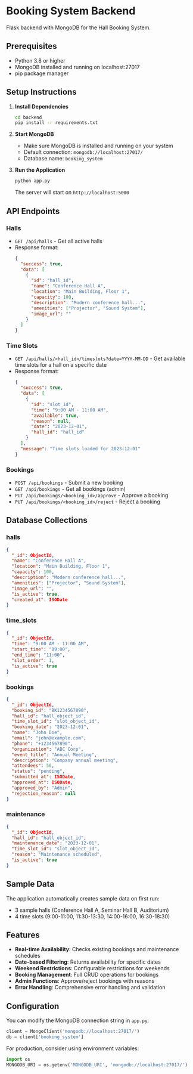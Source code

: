 # Booking System Backend

Flask backend with MongoDB for the Hall Booking System.

## Prerequisites

- Python 3.8 or higher
- MongoDB installed and running on localhost:27017
- pip package manager

## Setup Instructions

1. **Install Dependencies**
   ```bash
   cd backend
   pip install -r requirements.txt
   ```

2. **Start MongoDB**
   - Make sure MongoDB is installed and running on your system
   - Default connection: `mongodb://localhost:27017/`
   - Database name: `booking_system`

3. **Run the Application**
   ```bash
   python app.py
   ```
   
   The server will start on `http://localhost:5000`

## API Endpoints

### Halls
- `GET /api/halls` - Get all active halls
- Response format:
  ```json
  {
    "success": true,
    "data": [
      {
        "id": "hall_id",
        "name": "Conference Hall A",
        "location": "Main Building, Floor 1",
        "capacity": 100,
        "description": "Modern conference hall...",
        "amenities": ["Projector", "Sound System"],
        "image_url": ""
      }
    ]
  }
  ```

### Time Slots
- `GET /api/halls/<hall_id>/timeslots?date=YYYY-MM-DD` - Get available time slots for a hall on a specific date
- Response format:
  ```json
  {
    "success": true,
    "data": [
      {
        "id": "slot_id",
        "time": "9:00 AM - 11:00 AM",
        "available": true,
        "reason": null,
        "date": "2023-12-01",
        "hall_id": "hall_id"
      }
    ],
    "message": "Time slots loaded for 2023-12-01"
  }
  ```

### Bookings
- `POST /api/bookings` - Submit a new booking
- `GET /api/bookings` - Get all bookings (admin)
- `PUT /api/bookings/<booking_id>/approve` - Approve a booking
- `PUT /api/bookings/<booking_id>/reject` - Reject a booking

## Database Collections

### halls
```json
{
  "_id": ObjectId,
  "name": "Conference Hall A",
  "location": "Main Building, Floor 1",
  "capacity": 100,
  "description": "Modern conference hall...",
  "amenities": ["Projector", "Sound System"],
  "image_url": "",
  "is_active": true,
  "created_at": ISODate
}
```

### time_slots
```json
{
  "_id": ObjectId,
  "time": "9:00 AM - 11:00 AM",
  "start_time": "09:00",
  "end_time": "11:00",
  "slot_order": 1,
  "is_active": true
}
```

### bookings
```json
{
  "_id": ObjectId,
  "booking_id": "BK1234567890",
  "hall_id": "hall_object_id",
  "time_slot_id": "slot_object_id",
  "booking_date": "2023-12-01",
  "name": "John Doe",
  "email": "john@example.com",
  "phone": "+1234567890",
  "organization": "ABC Corp",
  "event_title": "Annual Meeting",
  "description": "Company annual meeting",
  "attendees": 50,
  "status": "pending",
  "submitted_at": ISODate,
  "approved_at": ISODate,
  "approved_by": "Admin",
  "rejection_reason": null
}
```

### maintenance
```json
{
  "_id": ObjectId,
  "hall_id": "hall_object_id",
  "maintenance_date": "2023-12-01",
  "time_slot_id": "slot_object_id",
  "reason": "Maintenance scheduled",
  "is_active": true
}
```

## Sample Data

The application automatically creates sample data on first run:
- 3 sample halls (Conference Hall A, Seminar Hall B, Auditorium)
- 4 time slots (9:00-11:00, 11:30-13:30, 14:00-16:00, 16:30-18:30)

## Features

- **Real-time Availability**: Checks existing bookings and maintenance schedules
- **Date-based Filtering**: Returns availability for specific dates
- **Weekend Restrictions**: Configurable restrictions for weekends
- **Booking Management**: Full CRUD operations for bookings
- **Admin Functions**: Approve/reject bookings with reasons
- **Error Handling**: Comprehensive error handling and validation

## Configuration

You can modify the MongoDB connection string in `app.py`:
```python
client = MongoClient('mongodb://localhost:27017/')
db = client['booking_system']
```

For production, consider using environment variables:
```python
import os
MONGODB_URI = os.getenv('MONGODB_URI', 'mongodb://localhost:27017/')
```
